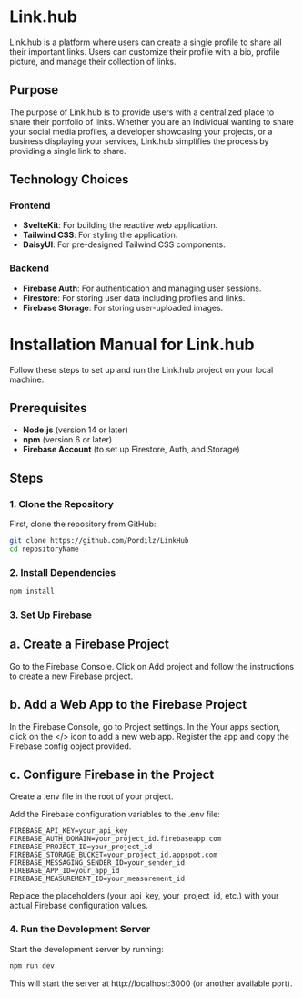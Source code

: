 # Link.hub

Link.hub is a platform where users can create a single profile to share all their important links. Users can customize their profile with a bio, profile picture, and manage their collection of links.

## Purpose

The purpose of Link.hub is to provide users with a centralized place to share their portfolio of links. Whether you are an individual wanting to share your social media profiles, a developer showcasing your projects, or a business displaying your services, Link.hub simplifies the process by providing a single link to share.


## Technology Choices

### Frontend
- **SvelteKit**: For building the reactive web application.
- **Tailwind CSS**: For styling the application.
- **DaisyUI**: For pre-designed Tailwind CSS components.

### Backend
- **Firebase Auth**: For authentication and managing user sessions.
- **Firestore**: For storing user data including profiles and links.
- **Firebase Storage**: For storing user-uploaded images.



# Installation Manual for Link.hub

Follow these steps to set up and run the Link.hub project on your local machine.

## Prerequisites

- **Node.js** (version 14 or later)
- **npm** (version 6 or later)
- **Firebase Account** (to set up Firestore, Auth, and Storage)

## Steps

### 1. Clone the Repository

First, clone the repository from GitHub:

```bash
git clone https://github.com/Pordilz/LinkHub
cd repositoryName
```

### 2. Install Dependencies

```bash
npm install
```

### 3. Set Up Firebase
   
## a. Create a Firebase Project
Go to the Firebase Console.
Click on Add project and follow the instructions to create a new Firebase project.

## b. Add a Web App to the Firebase Project
In the Firebase Console, go to Project settings.
In the Your apps section, click on the </> icon to add a new web app.
Register the app and copy the Firebase config object provided.

## c. Configure Firebase in the Project
Create a .env file in the root of your project.

Add the Firebase configuration variables to the .env file:

```env
FIREBASE_API_KEY=your_api_key
FIREBASE_AUTH_DOMAIN=your_project_id.firebaseapp.com
FIREBASE_PROJECT_ID=your_project_id
FIREBASE_STORAGE_BUCKET=your_project_id.appspot.com
FIREBASE_MESSAGING_SENDER_ID=your_sender_id
FIREBASE_APP_ID=your_app_id
FIREBASE_MEASUREMENT_ID=your_measurement_id
```
Replace the placeholders (your_api_key, your_project_id, etc.) with your actual Firebase configuration values.

### 4. Run the Development Server

Start the development server by running:

```bash
npm run dev
```

This will start the server at http://localhost:3000 (or another available port).





   

